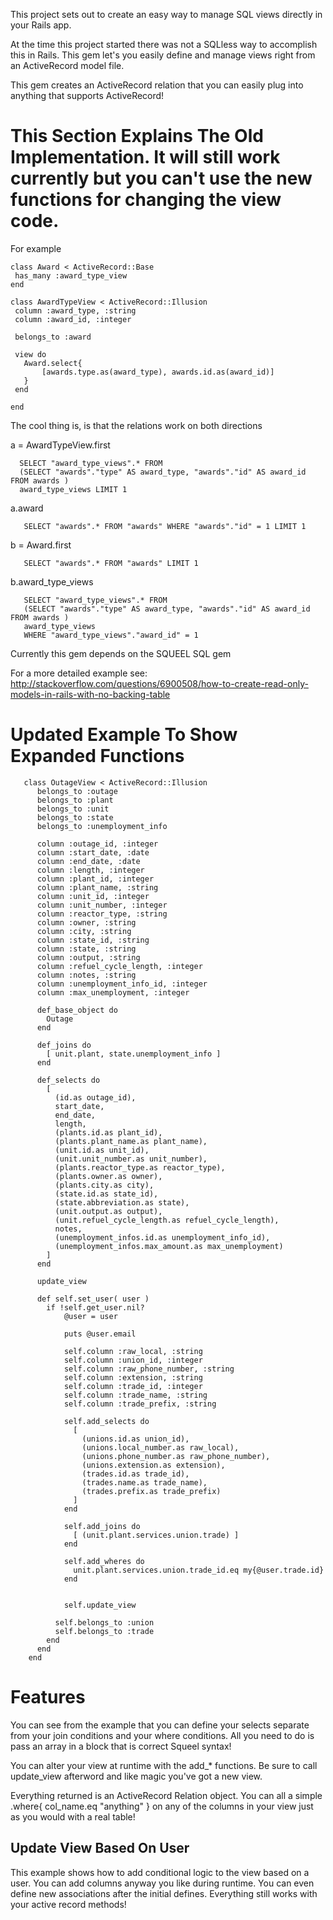 This project sets out to create an easy way to manage SQL views directly in your Rails app.

At the time this project started there was not a SQLless way to accomplish this in Rails.  This gem let's you easily define and manage views right from an ActiveRecord model file.

This gem creates an ActiveRecord relation that you can easily plug into anything that supports ActiveRecord!

# This Section Explains The Old Implementation.  It will still work currently but you can't use the new functions for changing the view code. #

For example


    class Award < ActiveRecord::Base
     has_many :award_type_view
    end

    class AwardTypeView < ActiveRecord::Illusion
     column :award_type, :string
     column :award_id, :integer

     belongs_to :award

     view do
       Award.select{
           [awards.type.as(award_type), awards.id.as(award_id)]
       }
     end

    end


The cool thing is, is that the relations work on both directions

a = AwardTypeView.first

      SELECT "award_type_views".* FROM 
      (SELECT "awards"."type" AS award_type, "awards"."id" AS award_id FROM awards ) 
      award_type_views LIMIT 1

a.award

       SELECT "awards".* FROM "awards" WHERE "awards"."id" = 1 LIMIT 1

b = Award.first

       SELECT "awards".* FROM "awards" LIMIT 1

b.award_type_views

       SELECT "award_type_views".* FROM 
       (SELECT "awards"."type" AS award_type, "awards"."id" AS award_id FROM awards ) 
       award_type_views 
       WHERE "award_type_views"."award_id" = 1

Currently this gem depends on the SQUEEL SQL gem

For a more detailed example see: http://stackoverflow.com/questions/6900508/how-to-create-read-only-models-in-rails-with-no-backing-table


# Updated Example To Show Expanded Functions #


       class OutageView < ActiveRecord::Illusion
          belongs_to :outage
          belongs_to :plant
          belongs_to :unit
          belongs_to :state
          belongs_to :unemployment_info

          column :outage_id, :integer
          column :start_date, :date
          column :end_date, :date
          column :length, :integer
          column :plant_id, :integer
          column :plant_name, :string
          column :unit_id, :integer
          column :unit_number, :integer
          column :reactor_type, :string
          column :owner, :string
          column :city, :string
          column :state_id, :string
          column :state, :string
          column :output, :string
          column :refuel_cycle_length, :integer
          column :notes, :string
          column :unemployment_info_id, :integer
          column :max_unemployment, :integer

          def_base_object do
            Outage
          end

          def_joins do
            [ unit.plant, state.unemployment_info ]
          end

          def_selects do
            [
              (id.as outage_id),
              start_date,
              end_date,
              length,
              (plants.id.as plant_id),
              (plants.plant_name.as plant_name),
              (unit.id.as unit_id),
              (unit.unit_number.as unit_number),
              (plants.reactor_type.as reactor_type),
              (plants.owner.as owner),
              (plants.city.as city),
              (state.id.as state_id),
              (state.abbreviation.as state),
              (unit.output.as output),
              (unit.refuel_cycle_length.as refuel_cycle_length),
              notes,
              (unemployment_infos.id.as unemployment_info_id),
              (unemployment_infos.max_amount.as max_unemployment)
            ]
          end

          update_view

          def self.set_user( user )
            if !self.get_user.nil?
                @user = user

                puts @user.email

                self.column :raw_local, :string
                self.column :union_id, :integer
                self.column :raw_phone_number, :string
                self.column :extension, :string
                self.column :trade_id, :integer
                self.column :trade_name, :string
                self.column :trade_prefix, :string

                self.add_selects do
                  [
                    (unions.id.as union_id),
                    (unions.local_number.as raw_local),
                    (unions.phone_number.as raw_phone_number),
                    (unions.extension.as extension),
                    (trades.id.as trade_id),
                    (trades.name.as trade_name),
                    (trades.prefix.as trade_prefix)
                  ]
                end

                self.add_joins do
                  [ (unit.plant.services.union.trade) ]
                end

                self.add_wheres do
                  unit.plant.services.union.trade_id.eq my{@user.trade.id}
                end


                self.update_view

              self.belongs_to :union
              self.belongs_to :trade
            end
          end
        end

# Features #

You can see from the example that you can define your selects separate from your join conditions and your where conditions.
All you need to do is pass an array in a block that is correct Squeel syntax!

You can alter your view at runtime with the add_* functions.  Be sure to call update_view afterword and like magic you've got a new view.

Everything returned is an ActiveRecord Relation object.  You can all a simple .where{ col_name.eq "anything" } on any of the columns in your view just as you would with a real table!

## Update View Based On User ##
This example shows how to add conditional logic to the view based on a user.  You can add columns anyway you like during runtime.  You can even define new associations after the initial defines.  Everything still works with your active record methods!